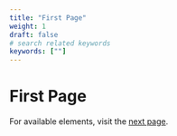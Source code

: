 ```yaml
---
title: "First Page"
weight: 1
draft: false
# search related keywords
keywords: [""]
---
```


# First Page

For available elements, visit the [next page](/data-preparation/elements).
